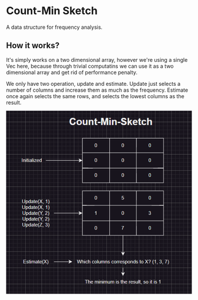 # Count-Min Sketch

A data structure for frequency analysis.

## How it works?

It's simply works on a two dimensional array, however we're using a single Vec<u64> here, because through trivial computatins we can use it as a two dimensional array and get rid of performance penalty. 

We only have two operation, update and estimate. Update just selects a number of columns and increase them as much as the frequency. Estimate once again selects the same rows, and selects the lowest columns as the result.

![Count-Min-Sketch](count-min-sketch.png)